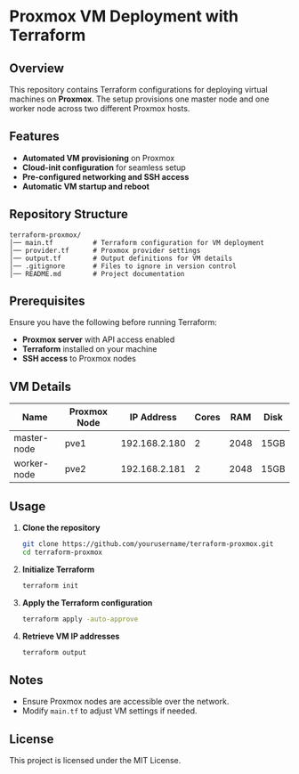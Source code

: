 # Proxmox VM Deployment with Terraform

## Overview
This repository contains Terraform configurations for deploying virtual machines on **Proxmox**. The setup provisions one master node and one worker node across two different Proxmox hosts.

## Features
- **Automated VM provisioning** on Proxmox
- **Cloud-init configuration** for seamless setup
- **Pre-configured networking and SSH access**
- **Automatic VM startup and reboot**

## Repository Structure
```
terraform-proxmox/
│── main.tf          # Terraform configuration for VM deployment
│── provider.tf      # Proxmox provider settings
│── output.tf        # Output definitions for VM details
│── .gitignore       # Files to ignore in version control
│── README.md        # Project documentation
```

## Prerequisites
Ensure you have the following before running Terraform:
- **Proxmox server** with API access enabled
- **Terraform** installed on your machine
- **SSH access** to Proxmox nodes

## VM Details
| Name        | Proxmox Node | IP Address       | Cores | RAM  | Disk  |
|------------|-------------|------------------|-------|------|-------|
| master-node | pve1        | 192.168.2.180    | 2     | 2048 | 15GB  |
| worker-node | pve2        | 192.168.2.181    | 2     | 2048 | 15GB  |

## Usage
1. **Clone the repository**
   ```bash
   git clone https://github.com/yourusername/terraform-proxmox.git
   cd terraform-proxmox
   ```

2. **Initialize Terraform**
   ```bash
   terraform init
   ```

3. **Apply the Terraform configuration**
   ```bash
   terraform apply -auto-approve
   ```

4. **Retrieve VM IP addresses**
   ```bash
   terraform output
   ```

## Notes
- Ensure Proxmox nodes are accessible over the network.
- Modify `main.tf` to adjust VM settings if needed.

## License
This project is licensed under the MIT License.

